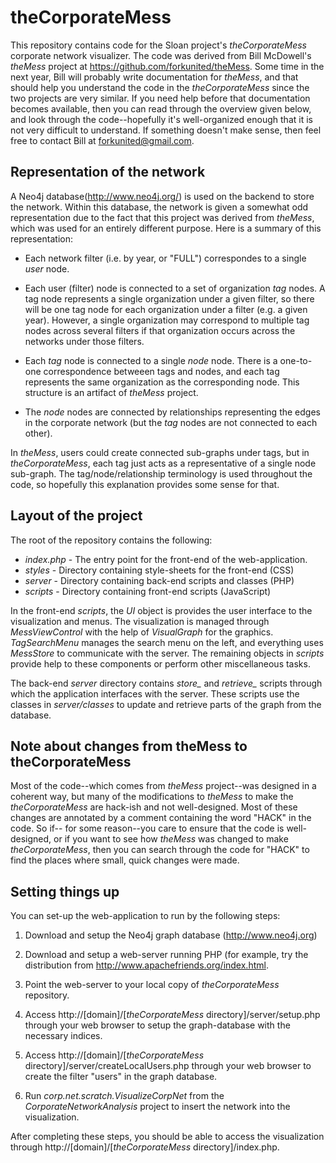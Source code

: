 # theCorporateMess #

This repository contains code for the Sloan project's *theCorporateMess* 
 corporate network visualizer.  The code was derived from Bill McDowell's 
 *theMess* project at https://github.com/forkunited/theMess.  Some time in
 the next year, Bill will probably write documentation for *theMess*, and
that should help you understand the code in the *theCorporateMess* since the
two projects are very similar.  If you need help before that documentation
becomes available, then you can read through the overview given below,
and look through the code--hopefully it's well-organized enough that it
is not very difficult to understand.  If something doesn't make sense, then
feel free to contact Bill at forkunited@gmail.com.

## Representation of the network ##

A Neo4j database(http://www.neo4j.org/) is used on the backend to store the 
network.  Within this database, the network is given a somewhat odd 
representation due to the fact that this project was derived from *theMess*,
which was used for an entirely different purpose.  Here is a summary of this
representation:

* Each network filter (i.e. by year, or "FULL") correspondes to a single 
*user* node.

* Each user (filter) node is connected to a set of organization *tag* nodes.
A tag node represents a single organization under a given filter, so there
 will be one tag node for each organization under a filter (e.g. a given 
 year).  However, a single organization may correspond to multiple tag nodes
 across several filters if that organization occurs across the networks under
 those filters.
 
* Each *tag* node is connected to a single *node* node.  There is a one-to-one
correspondence betweeen tags and nodes, and each tag represents the same 
organization as the corresponding node. This structure is an artifact of 
*theMess* project.

* The *node* nodes are connected by relationships representing the edges in
the corporate network (but the *tag* nodes are not connected to each other).

In *theMess*, users could create connected sub-graphs under tags, but in 
*theCorporateMess*, each tag just acts as a representative of a single node
sub-graph. The tag/node/relationship terminology is used throughout the code, 
so hopefully this explanation provides some sense for that.

## Layout of the project ##

The root of the repository contains the following:

* *index.php* - The entry point for the front-end of the web-application.  
* *styles* - Directory containing style-sheets for the front-end (CSS)
* *server* - Directory containing back-end scripts and classes (PHP)
* *scripts* - Directory containing front-end scripts (JavaScript)

In the front-end *scripts*, the *UI* object is provides the user interface
to the visualization and menus.  The visualization is managed through
*MessViewControl* with the help of *VisualGraph* for the graphics.  
*TagSearchMenu* manages the search menu on the left, and everything
uses *MessStore* to communicate with the server.  The remaining objects
in *scripts* provide help to these components or perform other miscellaneous
tasks.

The back-end *server* directory contains *store_* and *retrieve_* scripts
through which the application interfaces with the server.  These scripts
use the classes in *server/classes* to update and retrieve parts of the graph 
from the database.

## Note about changes from theMess to theCorporateMess ##

Most of the code--which comes from *theMess* project--was designed in a 
coherent way, but many of the modifications to *theMess* to make the 
*theCorporateMess* are hack-ish and not well-designed.  Most of these changes
are annotated by a comment containing the word "HACK" in the code.  So if--
for some reason--you care to ensure that the code is well-designed, or
if you want to see how *theMess* was changed to make *theCorporateMess*, then
you can search through the code for "HACK" to find the places where small,
quick changes were made.

## Setting things up ##

You can set-up the web-application to run by the following steps:

1. Download and setup the Neo4j graph database (http://www.neo4j.org)

2. Download and setup a web-server running PHP (for example, try the 
distribution from http://www.apachefriends.org/index.html.

3. Point the web-server to your local copy of *theCorporateMess* repository.

4. Access http://[domain]/[*theCorporateMess* directory]/server/setup.php
through your web browser to setup the graph-database with the necessary
indices.

5. Access 
http://[domain]/[*theCorporateMess* directory]/server/createLocalUsers.php 
through your web browser to create the filter "users" in the graph database.

6. Run *corp.net.scratch.VisualizeCorpNet* from the *CorporateNetworkAnalysis*
project to insert the network into the visualization.

After completing these steps, you should be able to access the visualization
through http://[domain]/[*theCorporateMess* directory]/index.php.
